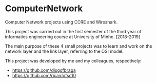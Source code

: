 # ComputerNetwork
Computer Network projects using CORE and Wireshark.

This project was carried out in the first semester of the third year of informatics engineering course at University of Minho. [2018-2019]

The main purpose of these 4 small projects was to learn and work on the network layer and the link layer, referring to the OSI model.

This project was developed by me and my colleagues, respectively:
- https://github.com/diogofbraga
- https://github.com/ricardofsc10
